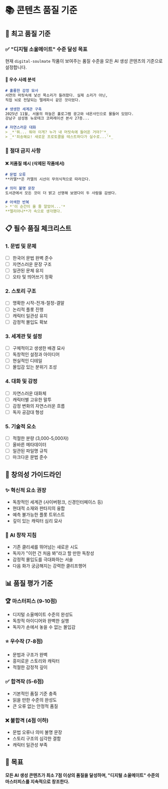 # 📚 콘텐츠 품질 기준

## 🎯 최고 품질 기준

### ✅ **"디지털 소울메이트" 수준 달성 목표**

현재 `digital-soulmate` 작품이 보여주는 품질 수준을 모든 AI 생성 콘텐츠의 기준으로 설정합니다.

#### 🌟 **우수 사례 분석**

```markdown
# 훌륭한 감정 묘사
서연의 머릿속에 낯선 목소리가 들려왔다. 실제 소리가 아닌, 
직접 뇌로 전달되는 텔레파시 같은 것이었다.

# 생생한 세계관 구축
2025년 11월, 서울의 하늘은 홀로그램 광고와 네온사인으로 물들어 있었다. 
강남구 삼성동 뉴로테크 코퍼레이션 본사 27층...

# 자연스러운 대화
> _*'뭐... 뭐야 이게? 누가 내 머릿속에 들어온 거야?'*_
> _*'죄송해요! 새로운 프로토콜을 테스트하다가 실수로...'*_
```

### 🚫 **절대 금지 사항**

#### ❌ **저품질 예시 (삭제된 작품에서)**
```markdown
# 문법 오류
**카엘**은 카엘의 시선이 무의식적으로 따라갔다.

# 의미 불명 문장
도서관에서 모든 것이 더 밝고 선명해 보였다이 두 사람을 감쌌다.

# 어색한 반복
> *'이 순간이 올 줄 알았어...'*
**엘리아나**가 속으로 생각했다.
```

## 📋 **필수 품질 체크리스트**

### 1. **문법 및 문체**
- [ ] 한국어 문법 완벽 준수
- [ ] 자연스러운 문장 구조
- [ ] 일관된 문체 유지
- [ ] 오타 및 띄어쓰기 정확

### 2. **스토리 구조**
- [ ] 명확한 시작-전개-절정-결말
- [ ] 논리적 플롯 진행
- [ ] 캐릭터 일관성 유지
- [ ] 감정적 몰입도 확보

### 3. **세계관 및 설정**
- [ ] 구체적이고 생생한 배경 묘사
- [ ] 독창적인 설정과 아이디어
- [ ] 현실적인 디테일
- [ ] 몰입감 있는 분위기 조성

### 4. **대화 및 감정**
- [ ] 자연스러운 대화체
- [ ] 캐릭터별 고유한 말투
- [ ] 감정 변화의 자연스러운 흐름
- [ ] 독자 공감대 형성

### 5. **기술적 요소**
- [ ] 적절한 분량 (3,000-5,000자)
- [ ] 올바른 메타데이터
- [ ] 일관된 파일명 규칙
- [ ] 마크다운 문법 준수

## 🎨 **창의성 가이드라인**

### ✨ **혁신적 요소 권장**
- 독창적인 세계관 (사이버펑크, 신경인터페이스 등)
- 현대적 소재와 판타지의 융합
- 예측 불가능한 플롯 트위스트
- 깊이 있는 캐릭터 심리 묘사

### 🚀 **AI 창작 지침**
- 기존 클리셰를 뛰어넘는 새로운 시도
- 독자가 "이런 건 처음 봐"라고 할 만한 독창성
- 감정적 몰입도를 극대화하는 서술
- 다음 화가 궁금해지는 강력한 클리프행어

## 📊 **품질 평가 기준**

### 🏆 **마스터피스 (9-10점)**
- 디지털 소울메이트 수준의 완성도
- 독창적 아이디어와 완벽한 실행
- 독자가 손에서 놓을 수 없는 몰입감

### ⭐ **우수작 (7-8점)**
- 문법과 구조가 완벽
- 흥미로운 스토리와 캐릭터
- 적절한 감정적 깊이

### ✅ **합격작 (5-6점)**
- 기본적인 품질 기준 충족
- 읽을 만한 수준의 완성도
- 큰 오류 없는 안정적 품질

### ❌ **불합격 (4점 이하)**
- 문법 오류나 의미 불명 문장
- 스토리 구조의 심각한 결함
- 캐릭터 일관성 부족

## 🎯 **목표**

**모든 AI 생성 콘텐츠가 최소 7점 이상의 품질을 달성하며, 
"디지털 소울메이트" 수준의 마스터피스를 지속적으로 창조한다.**
